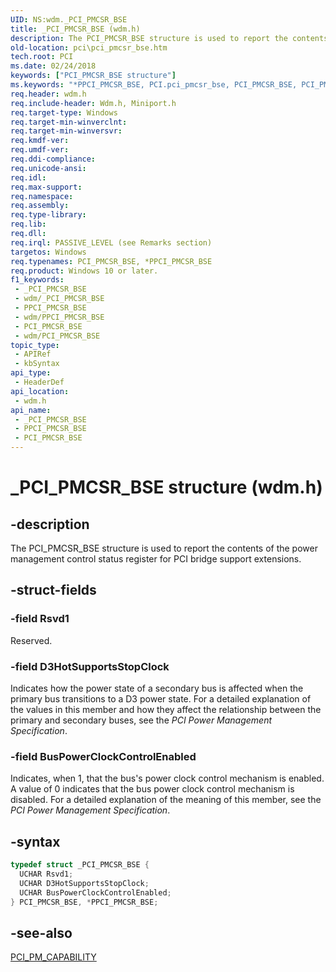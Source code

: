 ```yaml
---
UID: NS:wdm._PCI_PMCSR_BSE
title: _PCI_PMCSR_BSE (wdm.h)
description: The PCI_PMCSR_BSE structure is used to report the contents of the power management control status register for PCI bridge support extensions.
old-location: pci\pci_pmcsr_bse.htm
tech.root: PCI
ms.date: 02/24/2018
keywords: ["PCI_PMCSR_BSE structure"]
ms.keywords: "*PPCI_PMCSR_BSE, PCI.pci_pmcsr_bse, PCI_PMCSR_BSE, PCI_PMCSR_BSE structure [Buses], PPCI_PMCSR_BSE, PPCI_PMCSR_BSE structure pointer [Buses], _PCI_PMCSR_BSE, pci_struct_8ff8cc6c-91a4-4396-9d4c-8d99967a9417.xml, wdm/PCI_PMCSR_BSE, wdm/PPCI_PMCSR_BSE"
req.header: wdm.h
req.include-header: Wdm.h, Miniport.h
req.target-type: Windows
req.target-min-winverclnt: 
req.target-min-winversvr: 
req.kmdf-ver: 
req.umdf-ver: 
req.ddi-compliance: 
req.unicode-ansi: 
req.idl: 
req.max-support: 
req.namespace: 
req.assembly: 
req.type-library: 
req.lib: 
req.dll: 
req.irql: PASSIVE_LEVEL (see Remarks section)
targetos: Windows
req.typenames: PCI_PMCSR_BSE, *PPCI_PMCSR_BSE
req.product: Windows 10 or later.
f1_keywords:
 - _PCI_PMCSR_BSE
 - wdm/_PCI_PMCSR_BSE
 - PPCI_PMCSR_BSE
 - wdm/PPCI_PMCSR_BSE
 - PCI_PMCSR_BSE
 - wdm/PCI_PMCSR_BSE
topic_type:
 - APIRef
 - kbSyntax
api_type:
 - HeaderDef
api_location:
 - wdm.h
api_name:
 - _PCI_PMCSR_BSE
 - PPCI_PMCSR_BSE
 - PCI_PMCSR_BSE
---
```


# _PCI_PMCSR_BSE structure (wdm.h)


## -description

The PCI_PMCSR_BSE structure is used to report the contents of the power management control status register for PCI bridge support extensions.

## -struct-fields

### -field Rsvd1

Reserved.

### -field D3HotSupportsStopClock

Indicates how the power state of a secondary bus is affected when the primary bus transitions to a D3 power state. For a detailed explanation of the values in this member and how they affect the relationship between the primary and secondary buses, see the <i>PCI Power Management Specification</i>.

### -field BusPowerClockControlEnabled

Indicates, when 1, that the bus's power clock control mechanism is enabled. A value of 0 indicates that the bus power clock control mechanism is disabled.  For a detailed explanation of the meaning of this member, see the <i>PCI Power Management Specification</i>.

## -syntax

```cpp
typedef struct _PCI_PMCSR_BSE {
  UCHAR Rsvd1;
  UCHAR D3HotSupportsStopClock;
  UCHAR BusPowerClockControlEnabled;
} PCI_PMCSR_BSE, *PPCI_PMCSR_BSE;
```

## -see-also

<a href="/windows-hardware/drivers/ddi/wdm/ns-wdm-_pci_pm_capability">PCI_PM_CAPABILITY</a>

